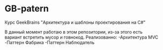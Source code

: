 # GB-patern
Курс GeekBrains "Архитектура и шаблоны проектирования на C#"

В данный момент работаю в этом репозитории, из-за этого есть вариант встретить мусор и говнокод.
Реализованно:
-Архитектура MVC
-Паттерн Фабрика
-Паттерн Наблюдатель

